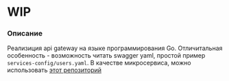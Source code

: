 # WIP

### Описание

Реализиция api gateway на языке программирования Go. Отличитальная особенность - возможность читать swagger yaml, простой пример `services-config/users.yaml`.
В качестве микросервиса, можно использовать [этот репозиторий](https://github.com/StereoFlo/go-users-rest-microservice)